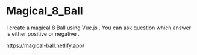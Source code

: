 # Magical_8_Ball
I create a magical 8 Ball using Vue.js . You can ask question which answer is either positive or negative .

https://magical-ball.netlify.app/
